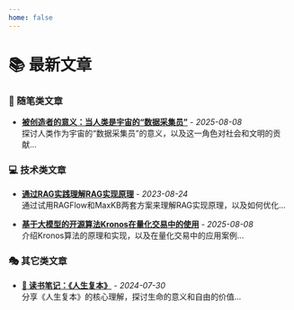 ```yaml
---
home: false
---
```


# 📚 最新文章

### 📝 随笔类文章
- **[被创造者的意义：当人类是宇宙的“数据采集员”](/essays/20250808-bczzdyy.html)** - *2025-08-08*  
  探讨人类作为宇宙的“数据采集员”的意义，以及这一角色对社会和文明的贡献...

### 💻 技术类文章
- **[通过RAG实践理解RAG实现原理](/tech/RAG-study-1.html)** - *2023-08-24*  
   通过试用RAGFlow和MaxKB两套方案来理解RAG实现原理，以及如何优化...

- **[基于大模型的开源算法Kronos在量化交易中的使用](/tech/Kronos-ml.html)** - *2025-08-08*  
  介绍Kronos算法的原理和实现，以及在量化交易中的应用案例...


### 🎭 其它类文章
- **[📖 读书笔记：《人生复本》](/others/read-renshenfuben.html)** - *2024-07-30*  
  分享《人生复本》的核心理解，探讨生命的意义和自由的价值...
